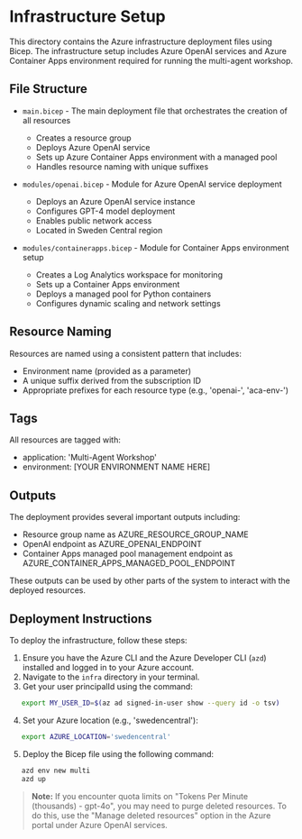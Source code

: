# Infrastructure Setup

This directory contains the Azure infrastructure deployment files using Bicep. The infrastructure setup includes Azure OpenAI services and Azure Container Apps environment required for running the multi-agent workshop.

## File Structure

- `main.bicep` - The main deployment file that orchestrates the creation of all resources
  - Creates a resource group
  - Deploys Azure OpenAI service
  - Sets up Azure Container Apps environment with a managed pool
  - Handles resource naming with unique suffixes

- `modules/openai.bicep` - Module for Azure OpenAI service deployment
  - Deploys an Azure OpenAI service instance
  - Configures GPT-4 model deployment
  - Enables public network access
  - Located in Sweden Central region

- `modules/containerapps.bicep` - Module for Container Apps environment setup
  - Creates a Log Analytics workspace for monitoring
  - Sets up a Container Apps environment
  - Deploys a managed pool for Python containers
  - Configures dynamic scaling and network settings

## Resource Naming

Resources are named using a consistent pattern that includes:

- Environment name (provided as a parameter)
- A unique suffix derived from the subscription ID
- Appropriate prefixes for each resource type (e.g., 'openai-', 'aca-env-')

## Tags

All resources are tagged with:

- application: 'Multi-Agent Workshop'
- environment: [YOUR ENVIRONMENT NAME HERE]

## Outputs

The deployment provides several important outputs including:

- Resource group name as AZURE_RESOURCE_GROUP_NAME
- OpenAI endpoint as AZURE_OPENAI_ENDPOINT
- Container Apps managed pool management endpoint as AZURE_CONTAINER_APPS_MANAGED_POOL_ENDPOINT

These outputs can be used by other parts of the system to interact with the deployed resources.

## Deployment Instructions

To deploy the infrastructure, follow these steps:

1. Ensure you have the Azure CLI and the Azure Developer CLI (`azd`) installed and logged in to your Azure account.
2. Navigate to the `infra` directory in your terminal.
3. Get your user principalId using the command:

```bash
   export MY_USER_ID=$(az ad signed-in-user show --query id -o tsv)
```

4. Set your Azure location (e.g., 'swedencentral'):

```bash
   export AZURE_LOCATION='swedencentral'
```

5. Deploy the Bicep file using the following command:

```bash
   azd env new multi
   azd up
```
> **Note:** If you encounter quota limits on "Tokens Per Minute (thousands) - gpt-4o", you may need to purge deleted resources. To do this, use the "Manage deleted resources" option in the Azure portal under Azure OpenAI services.
